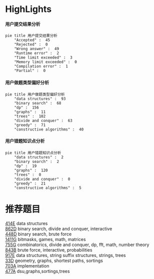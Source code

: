 # HighLights

<!-- tabs:start -->



#### **用户提交结果分析**

```mermaid
pie title 用户提交结果分析
    "Accepted" :  45
    "Rejected" :  0
    "Wrong answer" :  49
    "Runtime error" :  2
    "Time limit exceeded" :  3
    "Memory limit exceeded" :  0
    "Compilation error" :  1
    "Partial" :  0
```

#### **用户做题类型偏好分析**

```mermaid
pie title 用户做题类型偏好分析
    "data structures" :  93
    "binary search" :  68
    "dp" :  156
    "graphs" :  11
    "trees" :  102
    "divide and conquer" :  63
    "greedy" :  71
    "constructive algorithms" :  40
```
#### **用户错题知识点分析**

```mermaid
pie title 用户错题知识点分析
    "data structures" :  2
    "binary search" :  2
    "dp" :  19
    "graphs" :  120
    "trees" :  0
    "divide and conquer" :  0
    "greedy" :  21
    "constructive algorithms" :  5
```



<!-- tabs:end -->
# 推荐题目
[414E](https://codeforces.com/contest/414/problem/E)		data structures		  
[862D](https://codeforces.com/contest/862/problem/D)		binary search,
                        divide and conquer,
                        interactive		  
[448D](https://codeforces.com/contest/448/problem/D)		binary search,
                        brute force		  
[1411G](https://codeforces.com/contest/1411/problem/G)		bitmasks,
                        games,
                        math,
                        matrices		  
[755G](https://codeforces.com/contest/755/problem/G)		combinatorics,
                        divide and conquer,
                        dp,
                        fft,
                        math,
                        number theory		  
[843B](https://codeforces.com/contest/843/problem/B)		brute force,
                        interactive,
                        probabilities		  
[917E](https://codeforces.com/contest/917/problem/E)		data structures,
                        string suffix structures,
                        strings,
                        trees		  
[33D](https://codeforces.com/contest/33/problem/D)		geometry,
                        graphs,
                        shortest paths,
                        sortings		  
[703A](https://codeforces.com/contest/703/problem/A)		implementation		  
[477A](https://codeforces.com/contest/477/problem/A)		dsu,graphs,sortings,trees		  
